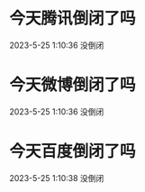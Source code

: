 # 今天腾讯倒闭了吗

2023-5-25 1:10:36 没倒闭

# 今天微博倒闭了吗

2023-5-25 1:10:36 没倒闭

# 今天百度倒闭了吗

2023-5-25 1:10:38 没倒闭

